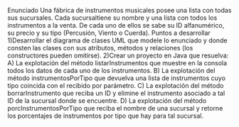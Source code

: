 Enunciado
Una fábrica de instrumentos musicales posee una lista con todas sus sucursales. Cada sucursaltiene
su nombre y una lista con todos los instrumentos a la venta. De cada uno de ellos se sabe su ID
alfanumérico, su precio y su tipo (Percusión, Viento o Cuerda).
Puntos a desarrollar
1)Desarrollar el diagrama de clases UML que modele lo enunciado y donde consten las clases con
sus atributos, métodos y relaciones (los constructores pueden omitirse).
2)Crear un proyecto en Java que resuelva:
A) La explotación del método listarInstrumentos que muestre en la consola todos los
datos de cada uno de los instrumentos.
B) La explotación del método instrumentosPorTipo que devuelva una lista de
instrumentos cuyo tipo coincida con el recibido por parámetro.
C) La explotación del método borrarInstrumento que reciba un ID y elimine el
instrumento asociado a tal ID de la sucursal donde se encuentre.
D) La explotación del método porcInstrumentosPorTipo que reciba el nombre de una
sucursal y retorne los porcentajes de instrumentos por tipo que hay para tal sucursal.
